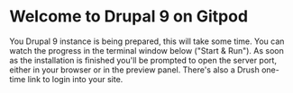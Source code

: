 # Welcome to Drupal 9 on Gitpod

You Drupal 9 instance is being prepared, this will take some time.
You can watch the progress in the terminal window below ("Start & Run").
As soon as the installation is finished you'll be prompted to open the
server port, either in your browser or in the preview panel.
There's also a Drush one-time link to login into your site.
